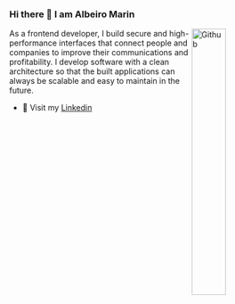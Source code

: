 ### Hi there 👋 I am Albeiro Marin

<img width="35%" align="right" alt="Github" src="https://user-images.githubusercontent.com/48678280/88862734-4903af80-d201-11ea-968b-9c939d88a37c.gif" />

As a frontend developer, I build secure and high-performance interfaces that connect people and companies to improve their communications and profitability. I develop software with a clean architecture so that the built applications can always be scalable and easy to maintain in the future.

- 🤵 Visit my [Linkedin](https://www.linkedin.com/in/albeiromr)


